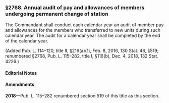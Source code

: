 ### §2768. Annual audit of pay and allowances of members undergoing permanent change of station ###

The Commandant shall conduct each calendar year an audit of member pay and allowances for the members who transferred to new units during such calendar year. The audit for a calendar year shall be completed by the end of the calendar year.

(Added Pub. L. 114–120, title II, §216(a)(1), Feb. 8, 2016, 130 Stat. 46, §519; renumbered §2768, Pub. L. 115–282, title I, §116(b), Dec. 4, 2018, 132 Stat. 4226.)

#### **Editorial Notes** ####

#### Amendments ####

**2018**—Pub. L. 115–282 renumbered section 519 of this title as this section.